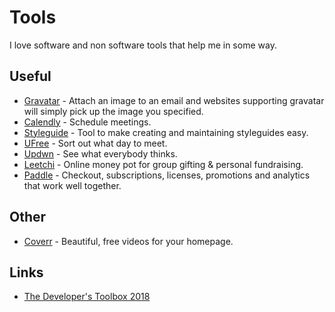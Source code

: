 # Tools
I love software and non software tools that help me in some way.

## Useful
- [Gravatar](https://en.gravatar.com/) - Attach an image to an email and websites supporting gravatar will simply pick up the image you specified.
- [Calendly](https://calendly.com/) - Schedule meetings.
- [Styleguide](http://hugeinc.github.io/styleguide) - Tool to make creating and maintaining styleguides easy.
- [UFree](http://ufr.ee/) - Sort out what day to meet.
- [Updwn](http://updwn.co/) - See what everybody thinks.
- [Leetchi](https://www.leetchi.com/) - Online money pot for group gifting & personal fundraising.
- [Paddle](https://paddle.com) - Checkout, subscriptions, licenses, promotions and analytics that work well together.

## Other
- [Coverr](http://www.coverr.co/) - Beautiful, free videos for your homepage.

## Links
- [The Developer's Toolbox 2018](https://medium.com/mobile-quality/the-developers-toolbox-daaaa875081e)